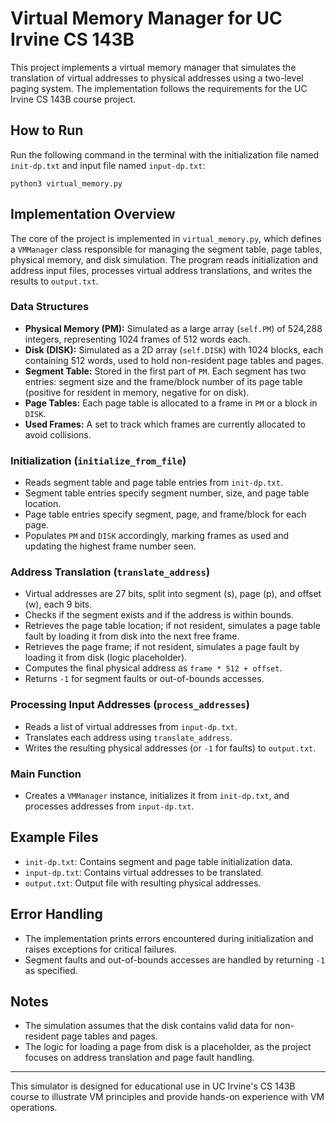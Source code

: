 # Virtual Memory Manager for UC Irvine CS 143B

This project implements a virtual memory manager that simulates the translation of virtual addresses to physical addresses using a two-level paging system. The implementation follows the requirements for the UC Irvine CS 143B course project.

## How to Run

Run the following command in the terminal with the initialization file named `init-dp.txt` and input file named `input-dp.txt`:

```
python3 virtual_memory.py
```

## Implementation Overview

The core of the project is implemented in `virtual_memory.py`, which defines a `VMManager` class responsible for managing the segment table, page tables, physical memory, and disk simulation. The program reads initialization and address input files, processes virtual address translations, and writes the results to `output.txt`.

### Data Structures
- **Physical Memory (PM):** Simulated as a large array (`self.PM`) of 524,288 integers, representing 1024 frames of 512 words each.
- **Disk (DISK):** Simulated as a 2D array (`self.DISK`) with 1024 blocks, each containing 512 words, used to hold non-resident page tables and pages.
- **Segment Table:** Stored in the first part of `PM`. Each segment has two entries: segment size and the frame/block number of its page table (positive for resident in memory, negative for on disk).
- **Page Tables:** Each page table is allocated to a frame in `PM` or a block in `DISK`.
- **Used Frames:** A set to track which frames are currently allocated to avoid collisions.

### Initialization (`initialize_from_file`)
- Reads segment table and page table entries from `init-dp.txt`.
- Segment table entries specify segment number, size, and page table location.
- Page table entries specify segment, page, and frame/block for each page.
- Populates `PM` and `DISK` accordingly, marking frames as used and updating the highest frame number seen.

### Address Translation (`translate_address`)
- Virtual addresses are 27 bits, split into segment (s), page (p), and offset (w), each 9 bits.
- Checks if the segment exists and if the address is within bounds.
- Retrieves the page table location; if not resident, simulates a page table fault by loading it from disk into the next free frame.
- Retrieves the page frame; if not resident, simulates a page fault by loading it from disk (logic placeholder).
- Computes the final physical address as `frame * 512 + offset`.
- Returns `-1` for segment faults or out-of-bounds accesses.

### Processing Input Addresses (`process_addresses`)
- Reads a list of virtual addresses from `input-dp.txt`.
- Translates each address using `translate_address`.
- Writes the resulting physical addresses (or `-1` for faults) to `output.txt`.

### Main Function
- Creates a `VMManager` instance, initializes it from `init-dp.txt`, and processes addresses from `input-dp.txt`.

## Example Files
- `init-dp.txt`: Contains segment and page table initialization data.
- `input-dp.txt`: Contains virtual addresses to be translated.
- `output.txt`: Output file with resulting physical addresses.

## Error Handling
- The implementation prints errors encountered during initialization and raises exceptions for critical failures.
- Segment faults and out-of-bounds accesses are handled by returning `-1` as specified.

## Notes
- The simulation assumes that the disk contains valid data for non-resident page tables and pages.
- The logic for loading a page from disk is a placeholder, as the project focuses on address translation and page fault handling.


---
This simulator is designed for educational use in UC Irvine's CS 143B course to illustrate VM principles and provide hands-on experience with VM operations.
